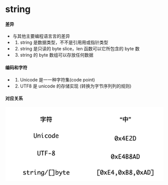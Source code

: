 # string

#### 差异
* 与其他主要编程语⾔言的差异
* 1. string 是数据类型，不不是引⽤用或指针类型
* 2. string 是只读的 byte slice，len 函数可以它所包含的 byte 数
* 3. string 的 byte 数组可以存放任何数据

#### 编码和字符
* 1. Unicode 是⼀一种字符集(code point)
* 2. UTF8 是 unicode 的存储实现 (转换为字节序列列的规则)

#### 对应关系
![-w974](media/15712240547557/15712243766768.jpg)
